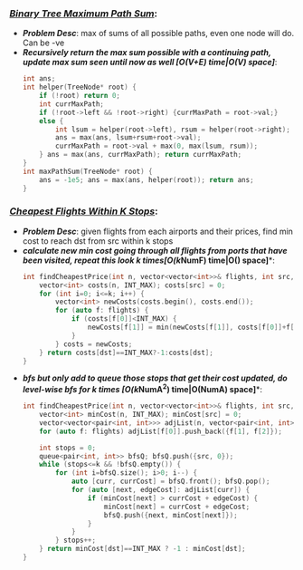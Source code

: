 ### ***[Binary Tree Maximum Path Sum](https://leetcode.com/problems/binary-tree-maximum-path-sum/)***:
- ***Problem Desc***: max of sums of all possible paths, even one node will do. Can be -ve
- ***Recursively return the max sum possible with a continuing path, update max sum seen until now as well [O(V+E) time|O(V) space]***:
  ```cpp
  int ans;
  int helper(TreeNode* root) {
      if (!root) return 0;
      int currMaxPath;
      if (!root->left && !root->right) {currMaxPath = root->val;}
      else {
          int lsum = helper(root->left), rsum = helper(root->right);
          ans = max(ans, lsum+rsum+root->val);
          currMaxPath = root->val + max(0, max(lsum, rsum));
      } ans = max(ans, currMaxPath); return currMaxPath;
  }
  int maxPathSum(TreeNode* root) {
      ans = -1e5; ans = max(ans, helper(root)); return ans;
  }
  ```

### ***[Cheapest Flights Within K Stops](https://leetcode.com/problems/cheapest-flights-within-k-stops/)***:
- ***Problem Desc***: given flights from each airports and their prices, find min cost to reach dst from src within k stops
- ***calculate new min cost going through all flights from ports that have been visited, repeat this look k times[O(k*NumF) time|O() space]***:
  ```cpp
  int findCheapestPrice(int n, vector<vector<int>>& flights, int src, int dst, int k) {
      vector<int> costs(n, INT_MAX); costs[src] = 0;
      for (int i=0; i<=k; i++) {
          vector<int> newCosts(costs.begin(), costs.end());
          for (auto f: flights) {
              if (costs[f[0]]<INT_MAX) {
                  newCosts[f[1]] = min(newCosts[f[1]], costs[f[0]]+f[2]);
              }
          } costs = newCosts;
      } return costs[dst]==INT_MAX?-1:costs[dst];
  }
  ```
- ***bfs but only add to queue those stops that get their cost updated, do level-wise bfs for k times [O(k*NumA<sup>2</sup>) time|O(NumA) space]***:
  ```cpp
  int findCheapestPrice(int n, vector<vector<int>>& flights, int src, int dst, int k) {
      vector<int> minCost(n, INT_MAX); minCost[src] = 0;
      vector<vector<pair<int, int>>> adjList(n, vector<pair<int, int>>());
      for (auto f: flights) adjList[f[0]].push_back({f[1], f[2]});

      int stops = 0;
      queue<pair<int, int>> bfsQ; bfsQ.push({src, 0});
      while (stops<=k && !bfsQ.empty()) {
          for (int i=bfsQ.size(); i>0; i--) {
              auto [curr, currCost] = bfsQ.front(); bfsQ.pop();
              for (auto [next, edgeCost]: adjList[curr]) {
                  if (minCost[next] > currCost + edgeCost) {
                      minCost[next] = currCost + edgeCost;
                      bfsQ.push({next, minCost[next]});
                  }
              }
          } stops++;
      } return minCost[dst]==INT_MAX ? -1 : minCost[dst];
  }
  ```
